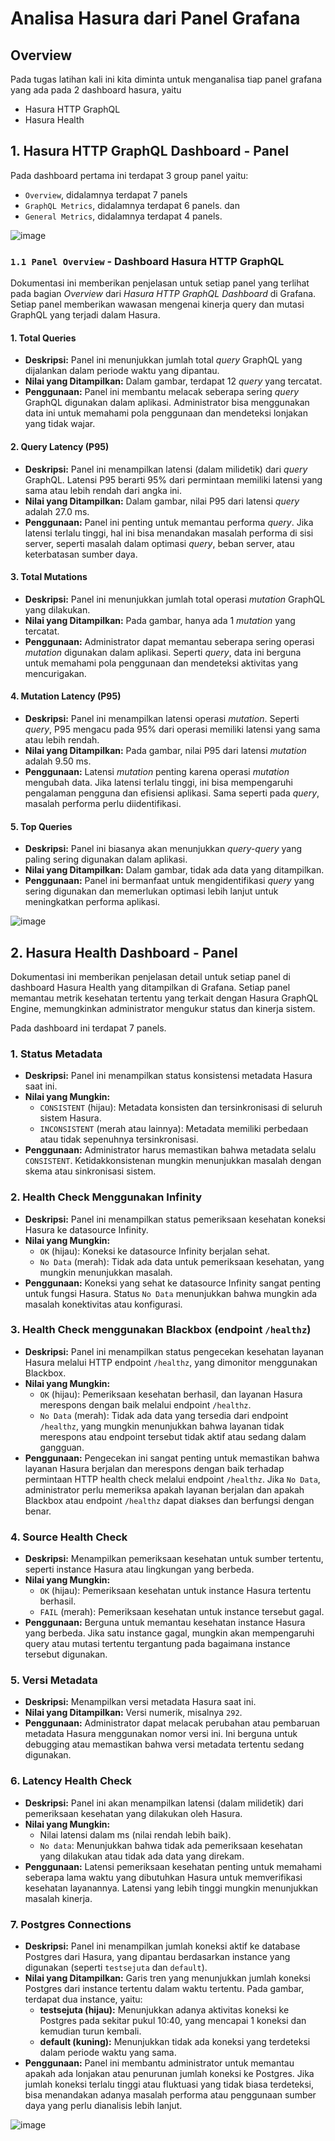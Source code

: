 # Analisa Hasura dari Panel Grafana

## Overview

Pada tugas latihan kali ini kita diminta untuk menganalisa tiap panel grafana yang ada pada 2 dashboard hasura, yaitu 
- Hasura HTTP GraphQL
- Hasura Health

## 1. Hasura HTTP GraphQL Dashboard - Panel
Pada dashboard pertama ini terdapat 3 group panel yaitu:
- `Overview`, didalamnya terdapat 7 panels
- `GraphQL Metrics`, didalamnya terdapat 6 panels. dan
- `General Metrics`, didalamnya terdapat 4 panels.
  
![image](https://github.com/user-attachments/assets/48ddef2d-a6de-4fd4-9845-b580ac987b2c)

### `1.1 Panel Overview` - Dashboard Hasura HTTP GraphQL
Dokumentasi ini memberikan penjelasan untuk setiap panel yang terlihat pada bagian *Overview* dari *Hasura HTTP GraphQL Dashboard* di Grafana. Setiap panel memberikan wawasan mengenai kinerja query dan mutasi GraphQL yang terjadi dalam Hasura.

  #### 1. **Total Queries**
   - **Deskripsi:** Panel ini menunjukkan jumlah total *query* GraphQL yang dijalankan dalam periode waktu yang dipantau.
   - **Nilai yang Ditampilkan:** Dalam gambar, terdapat 12 *query* yang tercatat.
   - **Penggunaan:** Panel ini membantu melacak seberapa sering *query* GraphQL digunakan dalam aplikasi. Administrator bisa menggunakan data ini untuk memahami pola penggunaan dan mendeteksi lonjakan yang tidak wajar.

  #### 2. **Query Latency (P95)**
   - **Deskripsi:** Panel ini menampilkan latensi (dalam milidetik) dari *query* GraphQL. Latensi P95 berarti 95% dari permintaan memiliki latensi yang sama atau lebih rendah dari angka ini.
   - **Nilai yang Ditampilkan:** Dalam gambar, nilai P95 dari latensi *query* adalah 27.0 ms.
   - **Penggunaan:** Panel ini penting untuk memantau performa *query*. Jika latensi terlalu tinggi, hal ini bisa menandakan masalah performa di sisi server, seperti masalah dalam optimasi *query*, beban server, atau keterbatasan sumber daya.

  #### 3. **Total Mutations**
   - **Deskripsi:** Panel ini menunjukkan jumlah total operasi *mutation* GraphQL yang dilakukan.
   - **Nilai yang Ditampilkan:** Pada gambar, hanya ada 1 *mutation* yang tercatat.
   - **Penggunaan:** Administrator dapat memantau seberapa sering operasi *mutation* digunakan dalam aplikasi. Seperti *query*, data ini berguna untuk memahami pola penggunaan dan mendeteksi aktivitas yang mencurigakan.

  #### 4. **Mutation Latency (P95)**
   - **Deskripsi:** Panel ini menampilkan latensi operasi *mutation*. Seperti *query*, P95 mengacu pada 95% dari operasi memiliki latensi yang sama atau lebih rendah.
   - **Nilai yang Ditampilkan:** Pada gambar, nilai P95 dari latensi *mutation* adalah 9.50 ms.
   - **Penggunaan:** Latensi *mutation* penting karena operasi *mutation* mengubah data. Jika latensi terlalu tinggi, ini bisa mempengaruhi pengalaman pengguna dan efisiensi aplikasi. Sama seperti pada *query*, masalah performa perlu diidentifikasi.

  #### 5. **Top Queries**
   - **Deskripsi:** Panel ini biasanya akan menunjukkan *query-query* yang paling sering digunakan dalam aplikasi.
   - **Nilai yang Ditampilkan:** Dalam gambar, tidak ada data yang ditampilkan.
   - **Penggunaan:** Panel ini bermanfaat untuk mengidentifikasi *query* yang sering digunakan dan memerlukan optimasi lebih lanjut untuk meningkatkan performa aplikasi.

![image](https://github.com/user-attachments/assets/9a6df46d-3334-4dbc-b196-96fa71a3edd0)

## 2. Hasura Health Dashboard - Panel
Dokumentasi ini memberikan penjelasan detail untuk setiap panel di dashboard Hasura Health yang ditampilkan di Grafana. Setiap panel memantau metrik kesehatan tertentu yang terkait dengan Hasura GraphQL Engine, memungkinkan administrator mengukur status dan kinerja sistem.

Pada dashboard ini terdapat 7 panels.

  ### 1. **Status Metadata**
   - **Deskripsi:** Panel ini menampilkan status konsistensi metadata Hasura saat ini. 
   - **Nilai yang Mungkin:**
     - `CONSISTENT` (hijau): Metadata konsisten dan tersinkronisasi di seluruh sistem Hasura.
     - `INCONSISTENT` (merah atau lainnya): Metadata memiliki perbedaan atau tidak sepenuhnya tersinkronisasi.
   - **Penggunaan:** Administrator harus memastikan bahwa metadata selalu `CONSISTENT`. Ketidakkonsistenan mungkin menunjukkan masalah dengan skema atau sinkronisasi sistem.

  ### 2. **Health Check Menggunakan Infinity**
   - **Deskripsi:** Panel ini menampilkan status pemeriksaan kesehatan koneksi Hasura ke datasource Infinity.
   - **Nilai yang Mungkin:**
     - `OK` (hijau): Koneksi ke datasource Infinity berjalan sehat.
     - `No Data` (merah): Tidak ada data untuk pemeriksaan kesehatan, yang mungkin menunjukkan masalah.
   - **Penggunaan:** Koneksi yang sehat ke datasource Infinity sangat penting untuk fungsi Hasura. Status `No Data` menunjukkan bahwa mungkin ada masalah konektivitas atau konfigurasi.

  ### 3. **Health Check menggunakan Blackbox (endpoint `/healthz`)**
   - **Deskripsi:** Panel ini menampilkan status pengecekan kesehatan layanan Hasura melalui HTTP endpoint `/healthz`, yang dimonitor menggunakan Blackbox.
   - **Nilai yang Mungkin:**
     - `OK` (hijau): Pemeriksaan kesehatan berhasil, dan layanan Hasura merespons dengan baik melalui endpoint `/healthz`.
     - `No Data` (merah): Tidak ada data yang tersedia dari endpoint `/healthz`, yang mungkin menunjukkan bahwa layanan tidak merespons atau endpoint tersebut tidak aktif atau sedang dalam gangguan.
   - **Penggunaan:** Pengecekan ini sangat penting untuk memastikan bahwa layanan Hasura berjalan dan merespons dengan baik terhadap permintaan HTTP health check melalui endpoint `/healthz`. Jika `No Data`, administrator perlu memeriksa apakah layanan berjalan dan apakah Blackbox atau endpoint `/healthz` dapat diakses dan berfungsi dengan benar.

  ### 4. **Source Health Check**
   - **Deskripsi:** Menampilkan pemeriksaan kesehatan untuk sumber tertentu, seperti instance Hasura atau lingkungan yang berbeda.
   - **Nilai yang Mungkin:**
     - `OK` (hijau): Pemeriksaan kesehatan untuk instance Hasura tertentu berhasil.
     - `FAIL` (merah): Pemeriksaan kesehatan untuk instance tersebut gagal.
   - **Penggunaan:** Berguna untuk memantau kesehatan instance Hasura yang berbeda. Jika satu instance gagal, mungkin akan mempengaruhi query atau mutasi tertentu tergantung pada bagaimana instance tersebut digunakan.

  ### 5. **Versi Metadata**
   - **Deskripsi:** Menampilkan versi metadata Hasura saat ini.
   - **Nilai yang Ditampilkan:** Versi numerik, misalnya `292`.
   - **Penggunaan:** Administrator dapat melacak perubahan atau pembaruan metadata Hasura menggunakan nomor versi ini. Ini berguna untuk debugging atau memastikan bahwa versi metadata tertentu sedang digunakan.

  ### 6. **Latency Health Check**
   - **Deskripsi:** Panel ini akan menampilkan latensi (dalam milidetik) dari pemeriksaan kesehatan yang dilakukan oleh Hasura.
   - **Nilai yang Mungkin:**
     - Nilai latensi dalam ms (nilai rendah lebih baik).
     - `No data`: Menunjukkan bahwa tidak ada pemeriksaan kesehatan yang dilakukan atau tidak ada data yang direkam.
   - **Penggunaan:** Latensi pemeriksaan kesehatan penting untuk memahami seberapa lama waktu yang dibutuhkan Hasura untuk memverifikasi kesehatan layanannya. Latensi yang lebih tinggi mungkin menunjukkan masalah kinerja.

  ### 7. **Postgres Connections**
   - **Deskripsi:** Panel ini menampilkan jumlah koneksi aktif ke database Postgres dari Hasura, yang dipantau berdasarkan instance yang digunakan (seperti `testsejuta` dan `default`).
   - **Nilai yang Ditampilkan:** Garis tren yang menunjukkan jumlah koneksi Postgres dari instance tertentu dalam waktu tertentu. Pada gambar, terdapat dua instance, yaitu:
     - **testsejuta (hijau):** Menunjukkan adanya aktivitas koneksi ke Postgres pada sekitar pukul 10:40, yang mencapai 1 koneksi dan kemudian turun kembali.
     - **default (kuning):** Menunjukkan tidak ada koneksi yang terdeteksi dalam periode waktu yang sama.
   - **Penggunaan:** Panel ini membantu administrator untuk memantau apakah ada lonjakan atau penurunan jumlah koneksi ke Postgres. Jika jumlah koneksi terlalu tinggi atau fluktuasi yang tidak biasa terdeteksi, bisa menandakan adanya masalah performa atau penggunaan sumber daya yang perlu dianalisis lebih lanjut.


![image](https://github.com/user-attachments/assets/5dc98be0-11fc-4e24-812d-46accf6ecc86)


